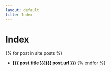 ```yaml
---
layout: default
title: Index
---
```


# Index
{% for post in site.posts %}
* **[{{ post.title }}]({{ post.url }})**
{% endfor %}